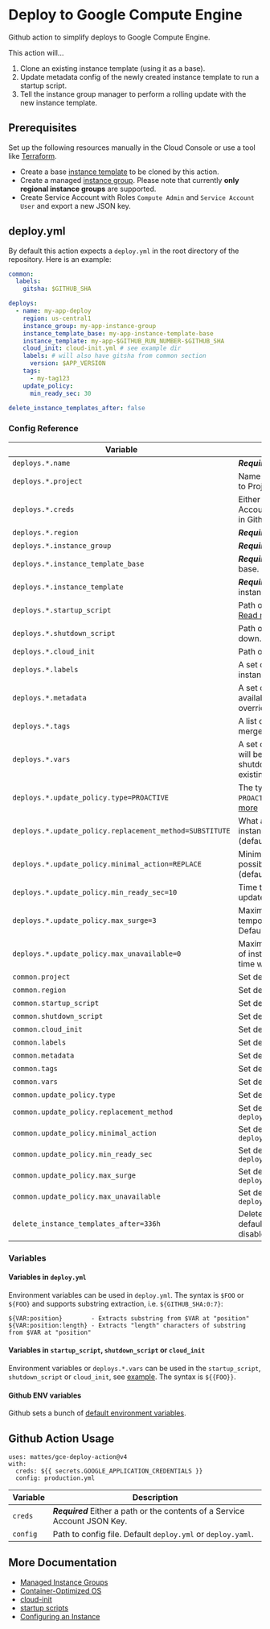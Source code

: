 # Deploy to Google Compute Engine

Github action to simplify deploys to Google Compute Engine. 

This action will...

1) Clone an existing instance template (using it as a base).
2) Update metadata config of the newly created instance template to run a startup script.
3) Tell the instance group manager to perform a rolling update with the new instance template.

## Prerequisites

Set up the following resources manually in the Cloud Console 
or use a tool like [Terraform](https://www.terraform.io).

* Create a base [instance template](https://cloud.google.com/compute/docs/instance-templates/) to be cloned by this action.
* Create a managed [instance group](https://cloud.google.com/compute/docs/instance-groups/). Please note that currently **only regional instance groups** are supported.
* Create Service Account with Roles `Compute Admin` and `Service Account User` and export a new JSON key.


## deploy.yml

By default this action expects a `deploy.yml` in the root directory of the repository.
Here is an example:

```yaml
common:
  labels:
    gitsha: $GITHUB_SHA

deploys:
  - name: my-app-deploy
    region: us-central1
    instance_group: my-app-instance-group
    instance_template_base: my-app-instance-template-base
    instance_template: my-app-$GITHUB_RUN_NUMBER-$GITHUB_SHA
    cloud_init: cloud-init.yml # see example dir
    labels: # will also have gitsha from common section
      version: $APP_VERSION
    tags:
      - my-tag123
    update_policy:
      min_ready_sec: 30

delete_instance_templates_after: false
```

### Config Reference

| Variable                                                | Description                                                                                                                                                                                                                                          |
|---------------------------------------------------------|------------------------------------------------------------------------------------------------------------------------------------------------------------------------------------------------------------------------------------------------------|
| `deploys.*.name`                                        | ***Required*** Name of the deploy                                                                                                                                                                                                                    |
| `deploys.*.project`                                     | Name of the Google Cloud project. Defaults to Project from Credentials.                                                                                                                                                                              |
| `deploys.*.creds`                                       | Either a path or the contents of a Service Account JSON Key. Required, if not specified in Github action.                                                                                                                                            |
| `deploys.*.region`                                      | ***Required*** Region of the instance group.                                                                                                                                                                                                         |
| `deploys.*.instance_group`                              | ***Required*** Name of the instance group.                                                                                                                                                                                                           |
| `deploys.*.instance_template_base`                      | ***Required*** Instance template to be used as base.                                                                                                                                                                                                 |
| `deploys.*.instance_template`                           | ***Required*** Name of the newly created instance template.                                                                                                                                                                                          |
| `deploys.*.startup_script`                              | Path or URL to script to run when VM boots. [Read more](https://cloud.google.com/compute/docs/startupscript)                                                                                                                                         |
| `deploys.*.shutdown_script`                             | Path or URL to script to run when VM shuts down. [Read more](https://cloud.google.com/compute/docs/shutdownscript)                                                                                                                                   |
| `deploys.*.cloud_init`                                  | Path or URL to cloud-init file. [Read more](https://cloud.google.com/container-optimized-os/docs/how-to/create-configure-instance#using_cloud-init)                                                                                                  |
| `deploys.*.labels`                                      | A set of key/value label pairs to assign to instances. Keys override `common.*.labels`.                                                                                                                                                              |
| `deploys.*.metadata`                                    | A set of key/value metadata pairs to make available from within instances. Keys override `common.*.metadata`.                                                                                                                                        |
| `deploys.*.tags`                                        | A list of tags to assign to instances. Tags are merged with `common.*.tags`.                                                                                                                                                                         |
| `deploys.*.vars`                                        | A set of additional key/value variables which will be available in either startup_script, shutdown_script or cloud_init. Keys override existing ENV vars and `common.*.vars`.                                                                        |
| `deploys.*.update_policy.type=PROACTIVE`                | The type of update process, must be either `PROACTIVE` (default) or `OPPORTUNISTIC`. [Read more](https://cloud.google.com/compute/docs/instance-groups/rolling-out-updates-to-managed-instance-groups#starting_an_opportunistic_or_proactive_update) |
| `deploys.*.update_policy.replacement_method=SUBSTITUTE` | What action should be used to replace instances, must be either `SUBSTITUTE` (default) or `RECREATE`. [Read more](https://cloud.google.com/compute/docs/instance-groups/rolling-out-updates-to-managed-instance-groups#replacement_method)           |
| `deploys.*.update_policy.minimal_action=REPLACE`        | Minimal action to be taken on an instance, possible values are `NONE`, `REFRESH`, `REPLACE` (default) or `RESTART`. [Read more](https://cloud.google.com/compute/docs/instance-groups/rolling-out-updates-to-managed-instance-groups#minimal_action) |
| `deploys.*.update_policy.min_ready_sec=10`              | Time to wait between consecutive instance updates, default is 10 seconds. [Read more](https://cloud.google.com/compute/docs/instance-groups/updating-managed-instance-groups#minimum_wait_time)                                                      |
| `deploys.*.update_policy.max_surge=3`                   | Maximum number (or percentage, i.e. `15%`) of temporary instances to add while updating. Default is 3. [Read more](https://cloud.google.com/compute/docs/instance-groups/updating-managed-instance-groups#max_surge)                                 |
| `deploys.*.update_policy.max_unavailable=0`             | Maximum number (or percentage, i.e. `100%`) of instances that can be offline at the same time while updating. Default is 0. [Read more](https://cloud.google.com/compute/docs/instance-groups/updating-managed-instance-groups#max_unavailable)      |
| `common.project`                                        | Set default for `deploys.*.project`                                                                                                                                                                                                                  |
| `common.region`                                         | Set default for `deploys.*.region`                                                                                                                                                                                                                   |
| `common.startup_script`                                 | Set default for `deploys.*.startup_script`                                                                                                                                                                                                           |
| `common.shutdown_script`                                | Set default for `deploys.*.shutdown_script`                                                                                                                                                                                                          |
| `common.cloud_init`                                     | Set default for `deploys.*.cloud_init`                                                                                                                                                                                                               |
| `common.labels`                                         | Set default for `deploys.*.labels`                                                                                                                                                                                                                   |
| `common.metadata`                                       | Set default for `deploys.*.metadata`                                                                                                                                                                                                                 |
| `common.tags`                                           | Set default for `deploys.*.tags`                                                                                                                                                                                                                     |
| `common.vars`                                           | Set default for `deploys.*.vars`                                                                                                                                                                                                                     |
| `common.update_policy.type`                             | Set default for `deploys.*.update_policy.type`                                                                                                                                                                                                       |
| `common.update_policy.replacement_method`               | Set default for `deploys.*.update_policy.replacement_method`                                                                                                                                                                                         |
| `common.update_policy.minimal_action`                   | Set default for `deploys.*.update_policy.minimal_action`                                                                                                                                                                                             |
| `common.update_policy.min_ready_sec`                    | Set default for `deploys.*.update_policy.min_ready_sec`                                                                                                                                                                                              |
| `common.update_policy.max_surge`                        | Set default for `deploys.*.update_policy.max_surge`                                                                                                                                                                                                  |
| `common.update_policy.max_unavailable`                  | Set default for `deploys.*.update_policy.max_unavailable`                                                                                                                                                                                            |
| `delete_instance_templates_after=336h`                  | Delete old instance templates after duration, defaults to `336h` (14 days). Set to `false` to disable.                                                                                                                                               |


### Variables

#### Variables in `deploy.yml`

Environment variables can be used in `deploy.yml`. The syntax is `$FOO` or `${FOO}` and supports
substring extraction, i.e. `${GITHUB_SHA:0:7}`: 

```
${VAR:position}        - Extracts substring from $VAR at "position"
${VAR:position:length} - Extracts "length" characters of substring from $VAR at "position"
```

#### Variables in `startup_script`, `shutdown_script` or `cloud_init`

Environment variables or `deploys.*.vars` can be used in the `startup_script`, `shutdown_script` or `cloud_init`, see [example](example/cloud-init.yml).
The syntax is `${{FOO}}`.

#### Github ENV variables

Github sets a bunch of [default environment variables](https://help.github.com/en/actions/automating-your-workflow-with-github-actions/using-environment-variables#default-environment-variables).


## Github Action Usage

```
uses: mattes/gce-deploy-action@v4
with:
  creds: ${{ secrets.GOOGLE_APPLICATION_CREDENTIALS }}
  config: production.yml
```

| Variable             | Description                                                                 |
|----------------------|-----------------------------------------------------------------------------|
| `creds`              | ***Required*** Either a path or the contents of a Service Account JSON Key. |
| `config`             | Path to config file. Default `deploy.yml` or `deploy.yaml`.                 |



## More Documentation

* [Managed Instance Groups](https://cloud.google.com/compute/docs/instance-groups/creating-groups-of-managed-instances)
* [Container-Optimized OS](https://cloud.google.com/container-optimized-os/)
* [cloud-init](https://cloud.google.com/container-optimized-os/docs/how-to/create-configure-instance#using_cloud-init)
* [startup scripts](https://cloud.google.com/compute/docs/startupscript)
* [Configuring an Instance](https://cloud.google.com/container-optimized-os/docs/how-to/create-configure-instance#configuring_an_instance)
